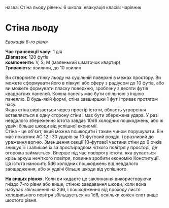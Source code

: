 назва: Стіна льоду рівень: 6 школа: евакуація класів: чарівник

# Стіна льоду
_Евокація 6-го рівня_

**Час трансляції часу:** 1 дія    
**Діапазон:** 120 футів    
**компоненти:** V, S, М (маленький шматочок квартир)    
**Тривалість:** хвилини, до 10 хвилин

Ви створюєте стінку льоду на суцільній поверхні в межах простору. Ви можете сформувати його в півкулі або сферу з радіусом до 10 футів, або ви можете формувати пласку поверхню, зроблену з десяти футів квадратних панелей. Кожна панель має бути спільною з іншою панеллю. В будь-якій формі, стіна завширшки 1 фут і триває протягом часу.    
Якщо стіна вирізається через простір істоти, область утворення вставляється в одну сторону стіни і має бути збережена удара. У разі невдалого збереження істота завдає 10d6 холодних пошкоджень, або ж удвічі більше шкоди від успішної економії.    
Стіна - це об'єкт, який можна пошкодити і таким чином порушувати. Він має показник AC 12 і 30 ударів за 10-футовий розділ, і вразливий до ураження вогню. Зменшення секції 10-футової частини стіни до 0 очків знищує її і залишає їх за простирадлом чіткого повітря у просторі, де огорожа займається. Вперше під час повороту істота, яка рухається крізь аркуш нечіткого повітря, повинна зробити економію Конституції. Ця істота наносить 5d6 холодних пошкоджень від невдалого заощадження, або ж удвічі більше шкоди від успішного.

**На вищих рівнях.** Коли ви кидаєте це заклинання використовуючи гніздо 7-го рівня або вище, стіною завдавання шкоди, коли вона набуває збільшення на 2d6, і пошкодження від проходу листя холодильного повітря збільшується на 1d6, оскільки кожен слот вище шостого рівня. 